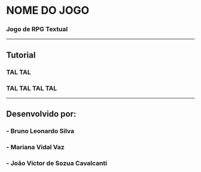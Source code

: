 # NOME DO JOGO

### Jogo de RPG Textual

---

## Tutorial

### TAL TAL

### TAL TAL TAL TAL

---

## Desenvolvido por:
### - Bruno Leonardo Silva
### - Mariana Vidal Vaz
### - João Victor de Sozua Cavalcanti